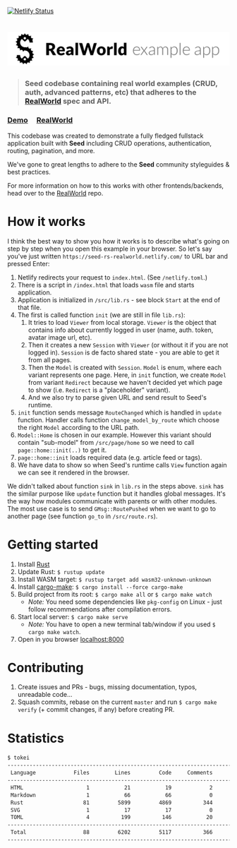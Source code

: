 [![Netlify Status](https://api.netlify.com/api/v1/badges/356507e1-a86c-4284-95fe-f50643e2dc33/deploy-status)](https://app.netlify.com/sites/realworld-seed-rs/deploys)

# ![RealWorld Example App](logo.png)

> ### Seed codebase containing real world examples (CRUD, auth, advanced patterns, etc) that adheres to the [RealWorld](https://github.com/gothinkster/realworld) spec and API.

### [Demo](https://realworld-seed-rs.netlify.com/) &nbsp;&nbsp;&nbsp;&nbsp;[RealWorld](https://github.com/gothinkster/realworld)

This codebase was created to demonstrate a fully fledged fullstack application built with **Seed** including CRUD operations, authentication, routing, pagination, and more.

We've gone to great lengths to adhere to the **Seed** community styleguides & best practices.

For more information on how to this works with other frontends/backends, head over to the [RealWorld](https://github.com/gothinkster/realworld) repo.

# How it works

I think the best way to show you how it works is to describe what's going on step by step when you open this example in your browser. So let's say you've just written `https://seed-rs-realworld.netlify.com/` to URL bar and pressed Enter:

1. Netlify redirects your request to `index.html`. (See `/netlify.toml`.)
1. There is a script in `/index.html` that loads `wasm` file and starts application.
1. Application is initialized in `/src/lib.rs` - see block `Start` at the end of that file.
1. The first is called function `init` (we are still in file `lib.rs`):
   1. It tries to load `Viewer` from local storage. `Viewer` is the object that contains info about currently logged in user (name, auth. token, avatar image url, etc).
   1. Then it creates a new `Session` with `Viewer` (or without it if you are not logged in). `Session` is de facto shared state - you are able to get it from all pages.
   1. Then the `Model` is created with `Session`. `Model` is enum, where each variant represents one page. Here, in `init` function, we create `Model` from variant `Redirect` because we haven't decided yet which page to show (i.e. `Redirect` is a "placeholder" variant).
   1. And we also try to parse given URL and send result to Seed's runtime.
1. `init` function sends message `RouteChanged` which is handled in `update` function. Handler calls function `change_model_by_route` which choose the right `Model` according to the URL path.
1. `Model::Home` is chosen in our example. However this variant should contain "sub-model" from `/src/page/home` so we need to call `page::home::init(..)` to get it.
1. `page::home::init` loads required data (e.g. article feed or tags).
1. We have data to show so when Seed's runtime calls `View` function again we can see it rendered in the browser.

We didn't talked about function `sink` in `lib.rs` in the steps above. `sink` has the similar purpose like `update` function but it handles global messages. It's the way how modules communicate with parents or with other modules. The most use case is to send `GMsg::RoutePushed` when we want to go to another page (see function `go_to` in `/src/route.rs`).

# Getting started

1. Install [Rust](https://www.rust-lang.org/tools/install)
2. Update Rust: `$ rustup update`
3. Install WASM target: `$ rustup target add wasm32-unknown-unknown`
4. Install [cargo-make](https://sagiegurari.github.io/cargo-make/): `$ cargo install --force cargo-make`
5. Build project from its root: `$ cargo make all` or `$ cargo make watch`
   - _Note:_ You need some dependencies like `pkg-config` on Linux - just follow recommendations after compilation errors.
6. Start local server: `$ cargo make serve`
   - _Note:_ You have to open a new terminal tab/window if you used `$ cargo make watch`.
7. Open in you browser [localhost:8000](http://localhost:8000/)

# Contributing

1. Create issues and PRs - bugs, missing documentation, typos, unreadable code...
2. Squash commits, rebase on the current `master` and run `$ cargo make verify` (+ commit changes, if any) before creating PR.

# Statistics

```bash
$ tokei
-------------------------------------------------------------------------------
 Language            Files        Lines         Code     Comments       Blanks
-------------------------------------------------------------------------------
 HTML                    1           21           19            2            0
 Markdown                1           66           66            0            0
 Rust                   81         5899         4869          344          686
 SVG                     1           17           17            0            0
 TOML                    4          199          146           20           33
-------------------------------------------------------------------------------
 Total                  88         6202         5117          366          719
-------------------------------------------------------------------------------
```
